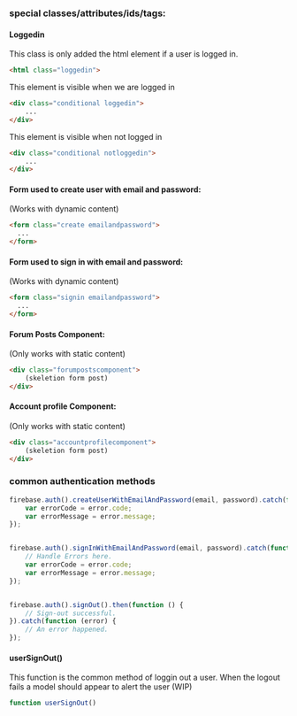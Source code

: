 ### special classes/attributes/ids/tags:


#### Loggedin
This class is only added the html element if a user is logged in.
```HTML 
<html class="loggedin">
```
This element is visible when we are logged in
```HTML 
<div class="conditional loggedin">
    ...
</div>
```

This element is visible when not logged in
```HTML 
<div class="conditional notloggedin">
    ...
</div>
```

#### Form used to create user with email and password:
(Works with dynamic content)
```HTML 
<form class="create emailandpassword">
  ...
</form> 
```

#### Form used to sign in with email and password:
(Works with dynamic content)
```HTML 
<form class="signin emailandpassword">
  ...
</form> 
```

#### Forum Posts Component:
(Only works with static content)
```HTML 
<div class="forumpostscomponent">
    (skeletion form post)
</div>
```

#### Account profile Component:
(Only works with static content)
```HTML 
<div class="accountprofilecomponent">
    (skeletion form post)
</div>
```

### common authentication methods

```javascript
firebase.auth().createUserWithEmailAndPassword(email, password).catch(function (error) {
    var errorCode = error.code;
    var errorMessage = error.message;
});


firebase.auth().signInWithEmailAndPassword(email, password).catch(function (error) {
    // Handle Errors here.
    var errorCode = error.code;
    var errorMessage = error.message;
});


firebase.auth().signOut().then(function () {
    // Sign-out successful.
}).catch(function (error) {
    // An error happened.
});
```

#### userSignOut()
This function is the common method of loggin out a user. When the logout fails a model should appear to alert the user (WIP)
```javascript
function userSignOut() 
```
